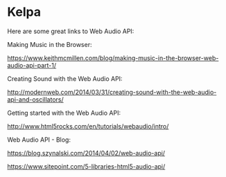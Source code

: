 # Kelpa

Here are some great links to Web Audio API:

Making Music in the Browser:

<https://www.keithmcmillen.com/blog/making-music-in-the-browser-web-audio-api-part-1/>

Creating Sound with the Web Audio API:

<http://modernweb.com/2014/03/31/creating-sound-with-the-web-audio-api-and-oscillators/>

Getting started with the Web Audio API:

<http://www.html5rocks.com/en/tutorials/webaudio/intro/>

Web Audio API - Blog:

<https://blog.szynalski.com/2014/04/02/web-audio-api/>

https://www.sitepoint.com/5-libraries-html5-audio-api/